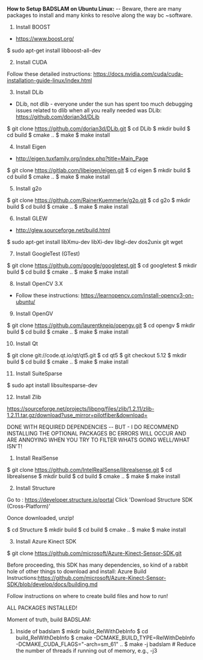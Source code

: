 **How to Setup BADSLAM on Ubuntu Linux:**
-- Beware, there are many packages to install and many kinks to resolve along the way bc ~software. 

1. Install BOOST

 - https://www.boost.org/

 $ sudo apt-get install libboost-all-dev

2. Install CUDA
 
 Follow these detailed instructions: https://docs.nvidia.com/cuda/cuda-installation-guide-linux/index.html

3. Install DLib

- DLib, not dlib - everyone under the sun has spent too much debugging issues related to dlib when all you really needed was DLib: https://github.com/dorian3d/DLib 

 $ git clone https://github.com/dorian3d/DLib.git
 $ cd DLib
 $ mkdir build
 $ cd build
 $ cmake ..
 $ make
 $ make install

4. Install Eigen

 - http://eigen.tuxfamily.org/index.php?title=Main_Page

 $ git clone https://gitlab.com/libeigen/eigen.git
 $ cd eigen
 $ mkdir build
 $ cd build
 $ cmake ..
 $ make
 $ make install

5. Install g2o

 $ git clone https://github.com/RainerKuemmerle/g2o.git
 $ cd g2o 
 $ mkdir build
 $ cd build
 $ cmake ..
 $ make
 $ make install

6. Install GLEW

 - http://glew.sourceforge.net/build.html

 $ sudo apt-get install libXmu-dev libXi-dev libgl-dev dos2unix git wget

7. Install GoogleTest (GTest)

 $ git clone https://github.com/google/googletest.git
 $ cd googletest
 $ mkdir build
 $ cd build
 $ cmake ..
 $ make
 $ make install

8. Install OpenCV 3.X
 
 - Follow these instructions: https://learnopencv.com/install-opencv3-on-ubuntu/

9. Install OpenGV 

 $ git clone https://github.com/laurentkneip/opengv.git
 $ cd opengv
 $ mkdir build
 $ cd build
 $ cmake ..
 $ make
 $ make install

10. Install Qt

 $ git clone git://code.qt.io/qt/qt5.git
 $ cd qt5
 $ git checkout 5.12
 $ mkdir build
 $ cd build
 $ cmake ..
 $ make
 $ make install

11. Install SuiteSparse

 $ sudo apt install libsuitesparse-dev

12. Install Zlib

 https://sourceforge.net/projects/libpng/files/zlib/1.2.11/zlib-1.2.11.tar.gz/download?use_mirror=pilotfiber&download=

DONE WITH REQUIRED DEPENDENCIES -- BUT - I DO RECOMMEND INSTALLING THE OPTIONAL PACKAGES BC ERRORS WILL OCCUR AND ARE ANNOYING WHEN YOU TRY TO FILTER WHATS GOING WELL/WHAT ISN'T!

1. Install RealSense

 $ git clone https://github.com/IntelRealSense/librealsense.git
 $ cd librealsense
 $ mkdir build
 $ cd build
 $ cmake ..
 $ make
 $ make install

2. Install Structure

 Go to : https://developer.structure.io/portal
 Click 'Download Structure SDK (Cross-Platform)'

 Oonce downloaded, unzip!

 $ cd Structure
 $ mkdir build
 $ cd build
 $ cmake ..
 $ make
 $ make install

3. Install Azure Kinect SDK

 $ git clone https://github.com/microsoft/Azure-Kinect-Sensor-SDK.git

 Before proceeding, this SDK has many dependencies, so kind of a rabbit hole of other things to download and install:
 Azure Build Instructions:https://github.com/microsoft/Azure-Kinect-Sensor-SDK/blob/develop/docs/building.md

 Follow instructions on where to create build files and how to run!

ALL PACKAGES INSTALLED!

Moment of truth, build BADSLAM:

1. Inside of badslam
 $ mkdir build_RelWithDebInfo
 $ cd build_RelWithDebInfo
 $ cmake -DCMAKE_BUILD_TYPE=RelWithDebInfo -DCMAKE_CUDA_FLAGS="-arch=sm_61" ..
 $ make -j badslam  # Reduce the number of threads if running out of memory, e.g., -j3

